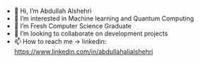 - 👋 Hi, I’m Abdullah Alshehri
- 👀 I’m interested in Machine learning and Quantum Computing
- 🌱 I’m Fresh Computer Science Graduate
- 🤖 I’m looking to collaborate on development projects
- 📫 How to reach me -> linkedin: https://www.linkedin.com/in/abdullahalialshehri
